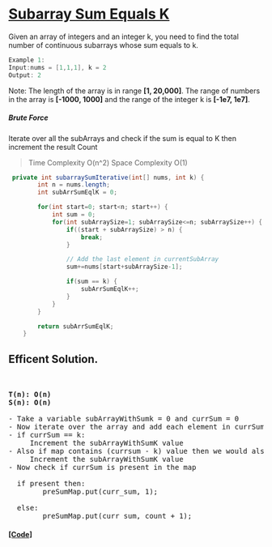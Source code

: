 # [Subarray Sum Equals K](https://leetcode.com/problems/subarray-sum-equals-k/)

Given an array of integers and an integer k, you need to find the total number of continuous subarrays whose sum equals to k.

```java
Example 1:
Input:nums = [1,1,1], k = 2
Output: 2
```

Note:
The length of the array is in range **[1, 20,000]**.
The range of numbers in the array is **[-1000, 1000]** and the range of the integer k is **[-1e7, 1e7]**.

##### Brute Force

Iterate over all the subArrays and check if the sum is equal to K then increment the result Count

> Time Complexity O(n^2) Space Complexity O(1)

```java
 private int subarraySumIterative(int[] nums, int k) {
        int n = nums.length;
        int subArrSumEqlK = 0;

        for(int start=0; start<n; start++) {
            int sum = 0;
            for(int subArraySize=1; subArraySize<=n; subArraySize++) {
                if((start + subArraySize) > n) {
                    break;
                }

                // Add the last element in currentSubArray
                sum+=nums[start+subArraySize-1];

                if(sum == k) {
                    subArrSumEqlK++;
                }
            }
        }

        return subArrSumEqlK;
    }
```

## Efficent Solution.

<pre>

<strong>
T(n): O(n)
S(n): O(n)
</strong>
- Take a variable subArrayWithSumk = 0 and currSum = 0
- Now iterate over the array and add each element in currSum.
- if currSum == k: 
     Increment the subArrayWithSumK value
- Also if map contains (currsum - k) value then we would also:
     Increment the subArrayWithSumK value
- Now check if currSum is present in the map <br>
  if present then:
        preSumMap.put(curr_sum, 1); <br>
  else:
        preSumMap.put(curr_sum, count + 1);
</pre>

#### [[Code]](../array/NumOfSubArrWithSumK.java)
